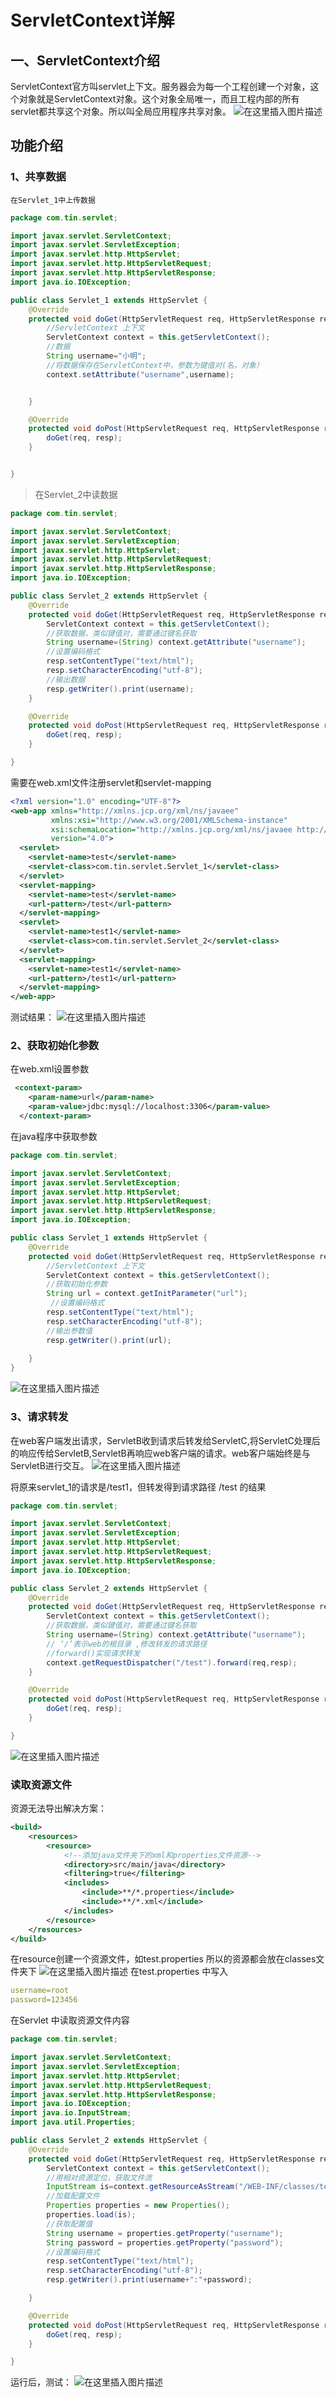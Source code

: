 # ServletContext详解

<!--more-->




## 一、ServletContext介绍
ServletContext官方叫servlet上下文。服务器会为每一个工程创建一个对象，这个对象就是ServletContext对象。这个对象全局唯一，而且工程内部的所有servlet都共享这个对象。所以叫全局应用程序共享对象。
![在这里插入图片描述](https://img-blog.csdnimg.cn/20201220225727912.png?x-oss-process=image/watermark,type_ZmFuZ3poZW5naGVpdGk,shadow_10,text_aHR0cHM6Ly9ibG9nLmNzZG4ubmV0L3FxXzQxMTE2MDI3,size_16,color_FFFFFF,t_70#pic_center)
## 功能介绍
### 1、共享数据

	在Servlet_1中上传数据
```java
package com.tin.servlet;

import javax.servlet.ServletContext;
import javax.servlet.ServletException;
import javax.servlet.http.HttpServlet;
import javax.servlet.http.HttpServletRequest;
import javax.servlet.http.HttpServletResponse;
import java.io.IOException;

public class Servlet_1 extends HttpServlet {
    @Override
    protected void doGet(HttpServletRequest req, HttpServletResponse resp) throws ServletException, IOException {
        //ServletContext 上下文
        ServletContext context = this.getServletContext();
        //数据
        String username="小明";
        //将数据保存在ServletContext中，参数为键值对(名，对象）
        context.setAttribute("username",username);


    }

    @Override
    protected void doPost(HttpServletRequest req, HttpServletResponse resp) throws ServletException, IOException {
        doGet(req, resp);
    }


}

```
>在Servlet_2中读数据

```java
package com.tin.servlet;

import javax.servlet.ServletContext;
import javax.servlet.ServletException;
import javax.servlet.http.HttpServlet;
import javax.servlet.http.HttpServletRequest;
import javax.servlet.http.HttpServletResponse;
import java.io.IOException;

public class Servlet_2 extends HttpServlet {
    @Override
    protected void doGet(HttpServletRequest req, HttpServletResponse resp) throws ServletException, IOException {
        ServletContext context = this.getServletContext();
        //获取数据，类似键值对，需要通过键名获取
        String username=(String) context.getAttribute("username");
        //设置编码格式
        resp.setContentType("text/html");
        resp.setCharacterEncoding("utf-8");
        //输出数据
        resp.getWriter().print(username);
    }

    @Override
    protected void doPost(HttpServletRequest req, HttpServletResponse resp) throws ServletException, IOException {
        doGet(req, resp);
    }

}

```
需要在web.xml文件注册servlet和servlet-mapping

```xml
<?xml version="1.0" encoding="UTF-8"?>
<web-app xmlns="http://xmlns.jcp.org/xml/ns/javaee"
         xmlns:xsi="http://www.w3.org/2001/XMLSchema-instance"
         xsi:schemaLocation="http://xmlns.jcp.org/xml/ns/javaee http://xmlns.jcp.org/xml/ns/javaee/web-app_4_0.xsd"
         version="4.0">
  <servlet>
    <servlet-name>test</servlet-name>
    <servlet-class>com.tin.servlet.Servlet_1</servlet-class>
  </servlet>
  <servlet-mapping>
    <servlet-name>test</servlet-name>
    <url-pattern>/test</url-pattern>
  </servlet-mapping>
  <servlet>
    <servlet-name>test1</servlet-name>
    <servlet-class>com.tin.servlet.Servlet_2</servlet-class>
  </servlet>
  <servlet-mapping>
    <servlet-name>test1</servlet-name>
    <url-pattern>/test1</url-pattern>
  </servlet-mapping>
</web-app>
```
测试结果：
![在这里插入图片描述](https://img-blog.csdnimg.cn/2020122112394567.png#pic_center)
### 2、获取初始化参数
在web.xml设置参数

```xml
 <context-param>
    <param-name>url</param-name>
    <param-value>jdbc:mysql://localhost:3306</param-value>
  </context-param>
```
在java程序中获取参数

```java
package com.tin.servlet;

import javax.servlet.ServletContext;
import javax.servlet.ServletException;
import javax.servlet.http.HttpServlet;
import javax.servlet.http.HttpServletRequest;
import javax.servlet.http.HttpServletResponse;
import java.io.IOException;

public class Servlet_1 extends HttpServlet {
    @Override
    protected void doGet(HttpServletRequest req, HttpServletResponse resp) throws ServletException, IOException {
        //ServletContext 上下文
        ServletContext context = this.getServletContext();
        //获取初始化参数
        String url = context.getInitParameter("url");
         //设置编码格式
        resp.setContentType("text/html");
        resp.setCharacterEncoding("utf-8");
        //输出参数值
        resp.getWriter().print(url);
        
    }
}

```
![在这里插入图片描述](https://img-blog.csdnimg.cn/20201221125908392.png?x-oss-process=image/watermark,type_ZmFuZ3poZW5naGVpdGk,shadow_10,text_aHR0cHM6Ly9ibG9nLmNzZG4ubmV0L3FxXzQxMTE2MDI3,size_16,color_FFFFFF,t_70#pic_center)

### 3、请求转发
在web客户端发出请求，ServletB收到请求后转发给ServletC,将ServletC处理后的响应传给ServletB,ServletB再响应web客户端的请求。web客户端始终是与ServletB进行交互。
![在这里插入图片描述](https://img-blog.csdnimg.cn/20201222124342747.png?x-oss-process=image/watermark,type_ZmFuZ3poZW5naGVpdGk,shadow_10,text_aHR0cHM6Ly9ibG9nLmNzZG4ubmV0L3FxXzQxMTE2MDI3,size_16,color_FFFFFF,t_70#pic_center)

将原来servlet_1的请求是/test1，但转发得到请求路径 /test 的结果
```java
package com.tin.servlet;

import javax.servlet.ServletContext;
import javax.servlet.ServletException;
import javax.servlet.http.HttpServlet;
import javax.servlet.http.HttpServletRequest;
import javax.servlet.http.HttpServletResponse;
import java.io.IOException;

public class Servlet_2 extends HttpServlet {
    @Override
    protected void doGet(HttpServletRequest req, HttpServletResponse resp) throws ServletException, IOException {
        ServletContext context = this.getServletContext();
        //获取数据，类似键值对，需要通过键名获取
        String username=(String) context.getAttribute("username");
        // ‘/’表示web的根目录 ,修改转发的请求路径
        //forward()实现请求转发
        context.getRequestDispatcher("/test").forward(req,resp);
    }

    @Override
    protected void doPost(HttpServletRequest req, HttpServletResponse resp) throws ServletException, IOException {
        doGet(req, resp);
    }

}

```
![在这里插入图片描述](https://img-blog.csdnimg.cn/20201221125821408.png?x-oss-process=image/watermark,type_ZmFuZ3poZW5naGVpdGk,shadow_10,text_aHR0cHM6Ly9ibG9nLmNzZG4ubmV0L3FxXzQxMTE2MDI3,size_16,color_FFFFFF,t_70#pic_center)

### 读取资源文件
资源无法导出解决方案：

```xml
<build>
    <resources>
        <resource>
        	<!--添加java文件夹下的xml和properties文件资源-->
            <directory>src/main/java</directory>
            <filtering>true</filtering>
            <includes>
                <include>**/*.properties</include>
                <include>**/*.xml</include>
            </includes>
        </resource>
    </resources>
</build>
```
在resource创建一个资源文件，如test.properties 所以的资源都会放在classes文件夹下
![在这里插入图片描述](https://img-blog.csdnimg.cn/20201222130153916.png?x-oss-process=image/watermark,type_ZmFuZ3poZW5naGVpdGk,shadow_10,text_aHR0cHM6Ly9ibG9nLmNzZG4ubmV0L3FxXzQxMTE2MDI3,size_16,color_FFFFFF,t_70#pic_center)
在test.properties 中写入

```yaml
username=root
password=123456
```
在Servlet 中读取资源文件内容

```java
package com.tin.servlet;

import javax.servlet.ServletContext;
import javax.servlet.ServletException;
import javax.servlet.http.HttpServlet;
import javax.servlet.http.HttpServletRequest;
import javax.servlet.http.HttpServletResponse;
import java.io.IOException;
import java.io.InputStream;
import java.util.Properties;

public class Servlet_2 extends HttpServlet {
    @Override
    protected void doGet(HttpServletRequest req, HttpServletResponse resp) throws ServletException, IOException {
        ServletContext context = this.getServletContext();
        //用相对资源定位，获取文件流
        InputStream is=context.getResourceAsStream("/WEB-INF/classes/test.properties");
        //加载配置文件
        Properties properties = new Properties();
        properties.load(is);
        //获取配置值
        String username = properties.getProperty("username");
        String password = properties.getProperty("password");
        //设置编码格式
        resp.setContentType("text/html");
        resp.setCharacterEncoding("utf-8");
        resp.getWriter().print(username+":"+password);

    }

    @Override
    protected void doPost(HttpServletRequest req, HttpServletResponse resp) throws ServletException, IOException {
        doGet(req, resp);
    }

}

```
运行后，测试：
![在这里插入图片描述](https://img-blog.csdnimg.cn/20201222190532488.png#pic_center)


